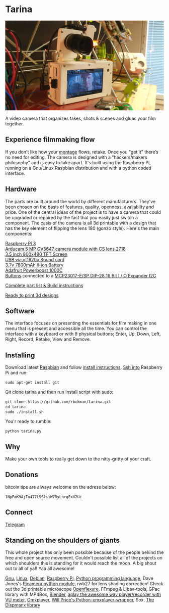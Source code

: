 Tarina
======

![Tarina Leone, one done & one in post processing stage](docs/tarina-leone.jpg)

A video camera that organizes takes, shots & scenes and glues your film together. 

Experience filmmaking flow
------------------------------
If you don't like how your [montage](https://en.wikipedia.org/wiki/Montage_(filmmaking)) flows, retake. Once you "get it" there’s no need for editing. The camera is designed with a "hackers/makers philosophy" and is easy to take apart. It's built using the Raspberry Pi, running on a Gnu/Linux Raspbian distribution and with a python coded interface.

Hardware
--------
The parts are built around the world by different manufacturers. They've been chosen on the basis of features, quality, openness, availabilty and price. One of the central ideas of the project is to have a camera that could be upgraded or repaired by the fact that you easily just switch a component. The casis of the camera is all 3d printable with a design that has the key element of flipping the lens 180 (gonzo style). Here's the main components: 

[Raspberry Pi 3](https://www.raspberrypi.org/products/raspberry-pi-3-model-b/)<br>
[Arducam 5 MP OV5647 camera module with CS lens 2718](https://www.ebay.com/itm/OV5647-Camera-Board-w-CS-mount-Lens-for-Raspberry-Pi-3-B-B-2-Model-B-/281212355128?txnId=1913825600018)<br>
[3.5 inch 800x480 TFT Screen](https://www.aliexpress.com/store/product/U-Geek-Raspberry-Pi-3-5-inch-800-480-TFT-Screen-HD-HighSpeed-LCD-Module-3/1954241_32672157641.html)<br>
[USB via vt1620a Sound card](https://www.aliexpress.com/item/Professional-External-USB-Sound-Card-Adapter-Virtual-7-1-Channel-3D-Audio-with-3-5mm-Headset/32588038556.html?spm=2114.01010208.8.8.E8ZKLB)<br>
[3.7v 7800mAh li-ion Battery](https://www.aliexpress.com/item/3-7v-9000mAh-capacity-18650-Rechargeable-lithium-battery-pack-18650-jump-starter/32619902319.html?spm=2114.13010608.0.0.XcKleV)<br>
[Adafruit Powerboost 1000C](https://www.ebay.com/itm/Adafruit-PowerBoost-1000-Charger-Rechargeable-5V-Lipo-USB-Boost-1A-1000C-A/282083284436?epid=2256108887&hash=item41ad7955d4%3Ag%3ALesAAOSwkQZbYXrn&_sacat=0&_nkw=powerboost+1000c&_from=R40&rt=nc&_trksid=m570.l1313)<br>
[Buttons](http://www.ebay.com/itm/151723036469?_trksid=p2057872.m2749.l2649&ssPageName=STRK%3AMEBIDX%3AIT) connected to a [MCP23017-E/SP DIP-28 16 Bit I / O Expander I2C](http://www.ebay.com/sch/sis.html?_nkw=5Pcs+MCP23017+E+SP+DIP+28+16+Bit+I+O+Expander+I2C+TOP+GM&_trksid=p2047675.m4100)

[Complete part list & Build instructions](docs/tarina-build-instructions.md)

[Ready to print 3d designs](https://github.com/rbckman/tarina/tree/master/3d)

Software
--------
The interface focuses on presenting the essentials for film making in one menu that is present and accessible all the time. You can control the interface with a keyboard or with 9 physical buttons; Enter, Up, Down, Left, Right, Record, Retake, View and Remove.

Installing
----------
Download latest [Raspbian](https://www.raspberrypi.org/downloads/raspbian/) and follow [install instructions](https://www.raspberrypi.org/documentation/installation/installing-images/README.md).
[Ssh into](https://www.raspberrypi.org/documentation/remote-access/ssh/) Raspberry Pi and run:
```
sudo apt-get install git
```
Git clone tarina and then run install script with sudo:
```
git clone https://github.com/rbckman/tarina.git
cd tarina
sudo ./install.sh
```
You'r ready to rumble:
```
python tarina.py
```

Why
---
Make your own tools to really get down to the nitty-gritty of your craft.

Donations
---------
bitcoin tips are always welcome on the adress below:
```
1NpFmK9AjTo477L9SfsiW7RyLnrgExX2Uc
```

Connect
-------
[Telegram](https://t.me/tarinadiy)

Standing on the shoulders of giants
-----------------------------------
This whole project has only been possible because of the people behind the free and open source movement. Couldn't possible list all of the projects on which shoulders this is standing for it would reach the moon. A big shout out to all of ya!! Yaa all awesome!

[Gnu](https://gnu.org), [Linux](https://github.com/torvalds/linux), [Debian](https://debian.org), [Raspberry Pi](https://raspberrypi.org), 
[Python programming language](https://python.org), Dave Jones's [Picamera python module](https://github.com/waveform80/picamera), rwb27 for lens shading correction! Check out the 3d printable microscope [Openflexure](https://github.com/rwb27/openflexure_microscope), FFmpeg & Libav-tools, GPac library with MP4Box, [Blender](http://blender.org), [aplay the awesome wav player/recorder with VU meter](http://alsa.opensrc.org/Aplay), [Omxplayer](https://github.com/huceke/omxplayer), [Will Price's Python-omxplayer-wrapper](https://github.com/willprice/python-omxplayer-wrapper), Sox, [The Dispmanx library](https://github.com/raspberrypi/userland/tree/master/host_applications/linux/apps/hello_pi)
